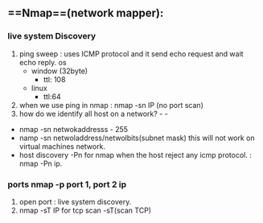 ## ==Nmap==(network mapper): 
### live system Discovery 
1. ping sweep : uses ICMP protocol and it send echo request and wait echo reply.
     os 
     - window (32byte)
        - ttl: 108
    - linux 
        - ttl:64
2. when we use ping in nmap : nmap -sn IP (no port scan)
3. how do we identify all host on a network? - -
- nmap -sn  netwokaddresss - 255
- namp -sn netwoladdress/netwolbits(subnet mask) this will not work on virtual machines network.
- host discovery -Pn for nmap when the host reject any icmp protocol. : nmap -Pn ip.
### ports   nmap -p port 1, port 2 ip
1. open port : live system discovery.
2. nmap -sT IP for tcp scan  -sT(scan TCP)
